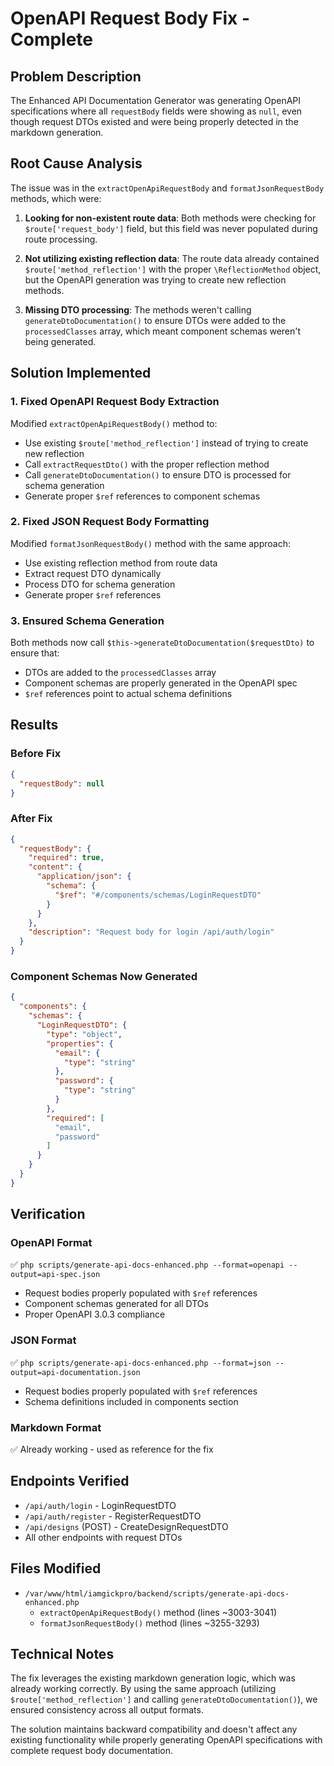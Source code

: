 # OpenAPI Request Body Fix - Complete

## Problem Description
The Enhanced API Documentation Generator was generating OpenAPI specifications where all `requestBody` fields were showing as `null`, even though request DTOs existed and were being properly detected in the markdown generation.

## Root Cause Analysis
The issue was in the `extractOpenApiRequestBody` and `formatJsonRequestBody` methods, which were:

1. **Looking for non-existent route data**: Both methods were checking for `$route['request_body']` field, but this field was never populated during route processing.

2. **Not utilizing existing reflection data**: The route data already contained `$route['method_reflection']` with the proper `\ReflectionMethod` object, but the OpenAPI generation was trying to create new reflection methods.

3. **Missing DTO processing**: The methods weren't calling `generateDtoDocumentation()` to ensure DTOs were added to the `processedClasses` array, which meant component schemas weren't being generated.

## Solution Implemented

### 1. Fixed OpenAPI Request Body Extraction
Modified `extractOpenApiRequestBody()` method to:
- Use existing `$route['method_reflection']` instead of trying to create new reflection
- Call `extractRequestDto()` with the proper reflection method
- Call `generateDtoDocumentation()` to ensure DTO is processed for schema generation
- Generate proper `$ref` references to component schemas

### 2. Fixed JSON Request Body Formatting
Modified `formatJsonRequestBody()` method with the same approach:
- Use existing reflection method from route data
- Extract request DTO dynamically
- Process DTO for schema generation
- Generate proper `$ref` references

### 3. Ensured Schema Generation
Both methods now call `$this->generateDtoDocumentation($requestDto)` to ensure that:
- DTOs are added to the `processedClasses` array
- Component schemas are properly generated in the OpenAPI spec
- `$ref` references point to actual schema definitions

## Results

### Before Fix
```json
{
  "requestBody": null
}
```

### After Fix
```json
{
  "requestBody": {
    "required": true,
    "content": {
      "application/json": {
        "schema": {
          "$ref": "#/components/schemas/LoginRequestDTO"
        }
      }
    },
    "description": "Request body for login /api/auth/login"
  }
}
```

### Component Schemas Now Generated
```json
{
  "components": {
    "schemas": {
      "LoginRequestDTO": {
        "type": "object",
        "properties": {
          "email": {
            "type": "string"
          },
          "password": {
            "type": "string"
          }
        },
        "required": [
          "email",
          "password"
        ]
      }
    }
  }
}
```

## Verification

### OpenAPI Format
✅ `php scripts/generate-api-docs-enhanced.php --format=openapi --output=api-spec.json`
- Request bodies properly populated with `$ref` references
- Component schemas generated for all DTOs
- Proper OpenAPI 3.0.3 compliance

### JSON Format
✅ `php scripts/generate-api-docs-enhanced.php --format=json --output=api-documentation.json`
- Request bodies properly populated with `$ref` references
- Schema definitions included in components section

### Markdown Format
✅ Already working - used as reference for the fix

## Endpoints Verified
- `/api/auth/login` - LoginRequestDTO
- `/api/auth/register` - RegisterRequestDTO  
- `/api/designs` (POST) - CreateDesignRequestDTO
- All other endpoints with request DTOs

## Files Modified
- `/var/www/html/iamgickpro/backend/scripts/generate-api-docs-enhanced.php`
  - `extractOpenApiRequestBody()` method (lines ~3003-3041)
  - `formatJsonRequestBody()` method (lines ~3255-3293)

## Technical Notes
The fix leverages the existing markdown generation logic, which was already working correctly. By using the same approach (utilizing `$route['method_reflection']` and calling `generateDtoDocumentation()`), we ensured consistency across all output formats.

The solution maintains backward compatibility and doesn't affect any existing functionality while properly generating OpenAPI specifications with complete request body documentation.
